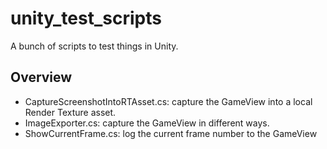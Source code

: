 # unity_test_scripts
A bunch of scripts to test things in Unity.

## Overview
* CaptureScreenshotIntoRTAsset.cs: capture the GameView into a local Render Texture asset.
* ImageExporter.cs: capture the GameView in different ways.
* ShowCurrentFrame.cs: log the current frame number to the GameView